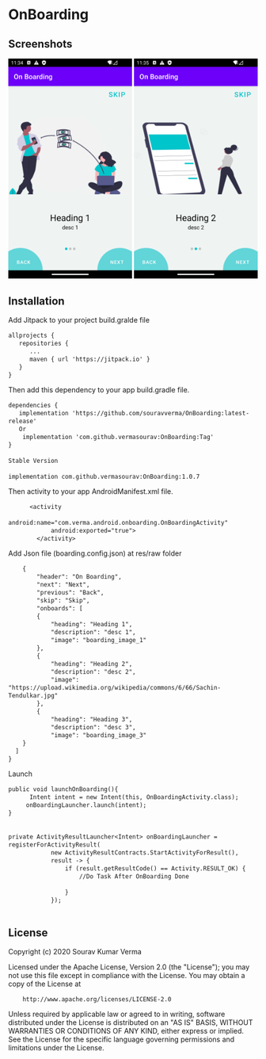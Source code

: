 # OnBoarding

## Screenshots

<img src="https://github.com/vermasourav/OnBoarding/blob/main/Screenshots/screen_1.png" width="250px" />

<img src="https://github.com/vermasourav/OnBoarding/blob/main/Screenshots/screen_2.png" width="250px" />


## Installation

Add Jitpack to your project build.gralde file

```
allprojects {
   repositories {
      ...
      maven { url 'https://jitpack.io' }
   }
}
```

Then add this dependency to your app build.gradle file.

```
dependencies {
   implementation 'https://github.com/souravverma/OnBoarding:latest-release'
   Or
    implementation 'com.github.vermasourav:OnBoarding:Tag'
}

Stable Version

implementation com.github.vermasourav:OnBoarding:1.0.7

```

Then activity to your app AndroidManifest.xml file.

```
      <activity
            android:name="com.verma.android.onboarding.OnBoardingActivity"
            android:exported="true">
        </activity>
```



Add Json file (boarding.config.json) at res/raw folder
```
    {
        "header": "On Boarding",
        "next": "Next",
        "previous": "Back",
        "skip": "Skip",
        "onboards": [
        {
            "heading": "Heading 1",
            "description": "desc 1",
            "image": "boarding_image_1"
        },
        {
            "heading": "Heading 2",
            "description": "desc 2",
            "image": "https://upload.wikimedia.org/wikipedia/commons/6/66/Sachin-Tendulkar.jpg"
        },
        {
            "heading": "Heading 3",
            "description": "desc 3",
            "image": "boarding_image_3"
    }
  ]
}
```

Launch
```
public void launchOnBoarding(){
      Intent intent = new Intent(this, OnBoardingActivity.class);
     onBoardingLauncher.launch(intent);
}


private ActivityResultLauncher<Intent> onBoardingLauncher = registerForActivityResult(
            new ActivityResultContracts.StartActivityForResult(),
            result -> {
                if (result.getResultCode() == Activity.RESULT_OK) {
                    //Do Task After OnBoarding Done
                 
                }
            });
            
```


## License

Copyright (c) 2020 Sourav Kumar Verma

Licensed under the Apache License, Version 2.0 (the "License");
you may not use this file except in compliance with the License.
You may obtain a copy of the License at

        http://www.apache.org/licenses/LICENSE-2.0

Unless required by applicable law or agreed to in writing, software
distributed under the License is distributed on an "AS IS" BASIS,
WITHOUT WARRANTIES OR CONDITIONS OF ANY KIND, either express or implied.
See the License for the specific language governing permissions and
limitations under the License.
